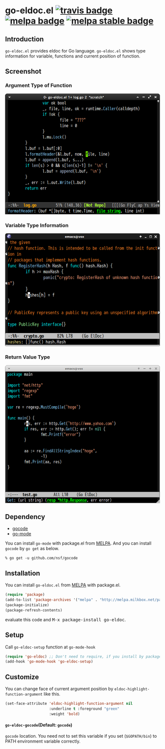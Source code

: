 # go-eldoc.el [![travis badge][travis-badge]][travis-link] [![melpa badge][melpa-badge]][melpa-link] [![melpa stable badge][melpa-stable-badge]][melpa-stable-link]

## Introduction

`go-eldoc.el` provides eldoc for Go language. `go-eldoc.el` shows type information
for variable, functions and current position of function.


## Screenshot

### Argument Type of Function

![go-eldoc1](image/go-eldoc1.png)

### Variable Type Information

![go-eldoc2](image/go-eldoc2.png)

### Return Value Type

![go-eldoc3](image/go-eldoc3.png)


## Dependency

* [gocode](https://github.com/nsf/gocode)
* [go-mode](https://code.google.com/p/go/)

You can install `go-mode` with package.el from [MELPA](http://melpa.milkbox.net/).
And you can install `gocode` by `go get` as below.

```
% go get -u github.com/nsf/gocode
```


## Installation

You can install `go-eldoc.el` from [MELPA](http://melpa.milkbox.net/) with package.el.

```lisp
(require 'package)
(add-to-list 'package-archives '("melpa" . "http://melpa.milkbox.net/packages/"))
(package-initialize)
(package-refresh-contents)
```

evaluate this code and <kbd>M-x package-install go-eldoc</kbd>.


## Setup
Call `go-eldoc-setup` function at `go-mode-hook`

```lisp
(require 'go-eldoc) ;; Don't need to require, if you install by package.el
(add-hook 'go-mode-hook 'go-eldoc-setup)
```

## Customize
You can change face of current argument position by `eldoc-highlight-function-argument`
like this.

```lisp
(set-face-attribute 'eldoc-highlight-function-argument nil
                    :underline t :foreground "green"
                    :weight 'bold)
```

#### `go-eldoc-gocode`(Default: `gocode`)

`gocode` location. You need not to set this variable if you set (`$GOPATH/bin`) to PATH environment variable correctly.


[travis-badge]: https://travis-ci.org/syohex/emacs-go-eldoc.svg
[travis-link]: https://travis-ci.org/syohex/emacs-go-eldoc
[melpa-link]: http://melpa.org/#/go-eldoc
[melpa-stable-link]: http://stable.melpa.org/#/go-eldoc
[melpa-badge]: http://melpa.org/packages/go-eldoc-badge.svg
[melpa-stable-badge]: http://stable.melpa.org/packages/go-eldoc-badge.svg
